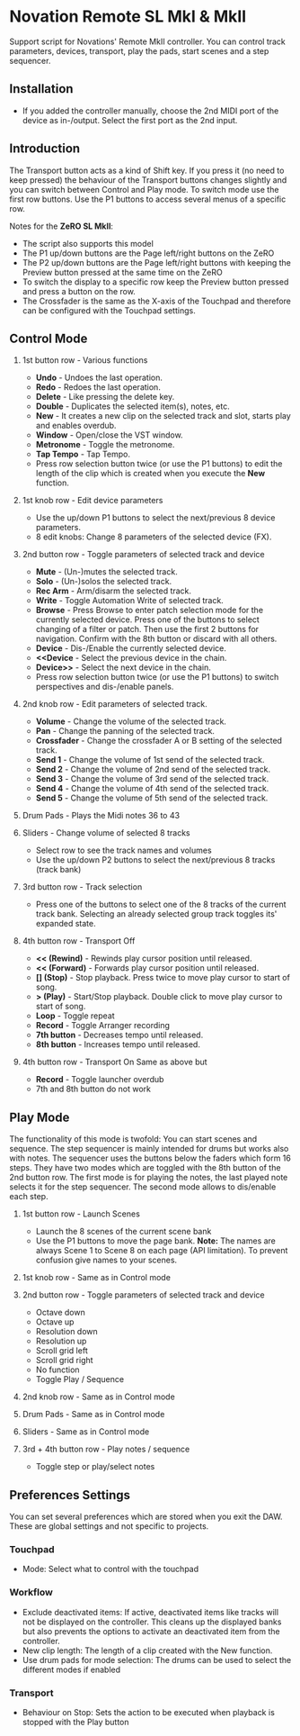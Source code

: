 # Novation Remote SL MkI & MkII

Support script for Novations' Remote MkII controller. You can control track parameters, devices, transport, play the pads, start scenes and a step sequencer.

## Installation

* If you added the controller manually, choose the 2nd MIDI port of the device as in-/output. Select the first port as the 2nd input.

## Introduction

The Transport button acts as a kind of Shift key. If you press it (no need to keep pressed) the behaviour of the Transport buttons changes slightly and you can switch between Control and Play mode. To switch mode use the first row buttons.
Use the P1 buttons to access several menus of a specific row.

Notes for the **ZeRO SL MkII**:

* The script also supports this model
* The P1 up/down buttons are the Page left/right buttons on the ZeRO
* The P2 up/down buttons are the Page left/right buttons with keeping the Preview button pressed at the same time on the ZeRO
* To switch the display to a specific row keep the Preview button pressed and press a button on the row.
* The Crossfader is the same as the X-axis of the Touchpad and therefore can be configured with the Touchpad settings.

## Control Mode

1. 1st button row - Various functions
    * **Undo** - Undoes the last operation.
    * **Redo** - Redoes the last operation.
    * **Delete** - Like pressing the delete key.
    * **Double** - Duplicates the selected item(s), notes, etc.
    * **New** - It creates a new clip on the selected track and slot, starts play and enables overdub.
    * **Window** - Open/close the VST window.
    * **Metronome** - Toggle the metronome.
    * **Tap Tempo** - Tap Tempo.
    * Press row selection button twice (or use the P1 buttons) to edit the length of the clip which is created when you execute the **New** function.

2. 1st knob row - Edit device parameters
    * Use the up/down P1 buttons to select the next/previous 8 device parameters.
    * 8 edit knobs: Change 8 parameters of the selected device (FX).

3. 2nd button row - Toggle parameters of selected track and device
    * **Mute** - (Un-)mutes the selected track.
    * **Solo** - (Un-)solos the selected track.
    * **Rec Arm** - Arm/disarm the selected track.
    * **Write** - Toggle Automation Write of selected track.
    * **Browse** - Press Browse to enter patch selection mode for the currently selected device. Press one of the buttons to select changing of a filter or patch. Then use the first 2 buttons for navigation. Confirm with the 8th button or discard with all others.
    * **Device** - Dis-/Enable the currently selected device.
    * **<<Device** - Select the previous device in the chain.
    * **Device>>** - Select the next device in the chain.
    * Press row selection button twice (or use the P1 buttons) to switch perspectives and dis-/enable panels.

4. 2nd knob row - Edit parameters of selected track.
    * **Volume** - Change the volume of the selected track.
    * **Pan** - Change the panning of the selected track.
    * **Crossfader** - Change the crossfader A or B setting of the selected track.
    * **Send 1** - Change the volume of 1st send of the selected track.
    * **Send 2** - Change the volume of 2nd send of the selected track.
    * **Send 3** - Change the volume of 3rd send of the selected track.
    * **Send 4** - Change the volume of 4th send of the selected track.
    * **Send 5** - Change the volume of 5th send of the selected track.

5. Drum Pads - Plays the Midi notes 36 to 43

6. Sliders - Change volume of selected 8 tracks
    * Select row to see the track names and volumes
    * Use the up/down P2 buttons to select the next/previous 8 tracks (track bank)
  
7. 3rd button row - Track selection
    * Press one of the buttons to select one of the 8 tracks of the current track bank. Selecting an already selected group track toggles its' expanded state.

8. 4th button row - Transport Off
    * **<< (Rewind)** - Rewinds play cursor position until released.
    * **<< (Forward)** - Forwards play cursor position until released.
    * **[] (Stop)** - Stop playback. Press twice to move play cursor to start of song.
    * **> (Play)** - Start/Stop playback. Double click to move play cursor to start of song.
    * **Loop** - Toggle repeat
    * **Record** - Toggle Arranger recording
    * **7th button** - Decreases tempo until released.
    * **8th button** - Increases tempo until released.

9. 4th button row - Transport On
    Same as above but
    * **Record** - Toggle launcher overdub
    * 7th and 8th button do not work

## Play Mode

The functionality of this mode is twofold: You can start scenes and sequence.
The step sequencer is mainly intended for drums but works also with notes.
The sequencer uses the buttons below the faders which form 16 steps.
They have two modes which are toggled with the 8th button of the 2nd button row.
The first mode is for playing the notes, the last played note selects it for the step sequencer. The second mode allows to dis/enable each step.

1. 1st button row - Launch Scenes
    * Launch the 8 scenes of the current scene bank
    * Use the P1 buttons to move the page bank. **Note:** The names are always Scene 1 to Scene 8 on each page (API limitation). To prevent confusion give names to your scenes.

2. 1st knob row - Same as in Control mode

3. 2nd button row - Toggle parameters of selected track and device
    * Octave down
    * Octave up
    * Resolution down
    * Resolution up
    * Scroll grid left
    * Scroll grid right
    * No function
    * Toggle Play / Sequence

4. 2nd knob row - Same as in Control mode

5. Drum Pads - Same as in Control mode

6. Sliders - Same as in Control mode
  
7. 3rd + 4th button row - Play notes / sequence
    * Toggle step or play/select notes

## Preferences Settings

You can set several preferences which are stored when you exit the DAW. These are global settings and not specific to projects.

### Touchpad

* Mode: Select what to control with the touchpad

### Workflow

* Exclude deactivated items: If active, deactivated items like tracks will not be displayed on the controller. This cleans up the displayed banks but also prevents the options to activate an deactivated item from the controller.
* New clip length: The length of a clip created with the New function.
* Use drum pads for mode selection: The drums can be used to select the different modes if enabled

### Transport

* Behaviour on Stop: Sets the action to be executed when playback is stopped with the Play button

<div style="page-break-after: always; visibility: hidden"> 
\pagebreak 
</div>

